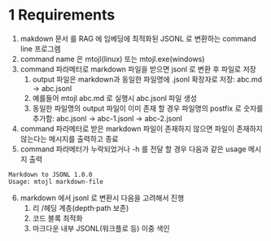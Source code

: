 # 1 Requirements
1. makdown 문서 를 RAG 에 임베딩에 최적화된 JSONL 로 변환하는 command line 프로그램
2. command name 은 mtojl(linux) 또는 mtojl.exe(windows)
3. command 파라메터로 markdown 파일을 받으면 jsonl 로 변환 후 파일로 저장
	1. output 파일은 markdown과 동일한 파일명에 .jsonl 확장자로 저장: abc.md -> abc.jsonl
	2. 예를들어 mtojl abc.md 로 실행시 abc.jsonl 파일 생성
	3. 동일한 파일명의 output 파일이 이미 존재 할 경우 파일명의 postfix 로 숫자를 추가함: abc.jsonl -> abc-1.jsonl ->  abc-2.jsonl
4. command 파라메터로 받은 markdown 파일이 존재하지 않으면 파일이 존재하지 않는다는 메시지를 출력하고 종료
5. command 파라메터가 누락되었거나 -h 를 전달 할 경우 다음과 같은 usage 메시지 출력
```
Markdown to JSONL 1.0.0
Usage: mtojl markdown-file
```
6. markdown 에서 jsonl 로 변환시 다음을 고려해서 진행
	1. 리 /헤딩 계층(depth·path 보존)
	2. 코드 블록 최적화
	3. 마크다운 내부 JSONL(워크플로 등) 이중 색인
